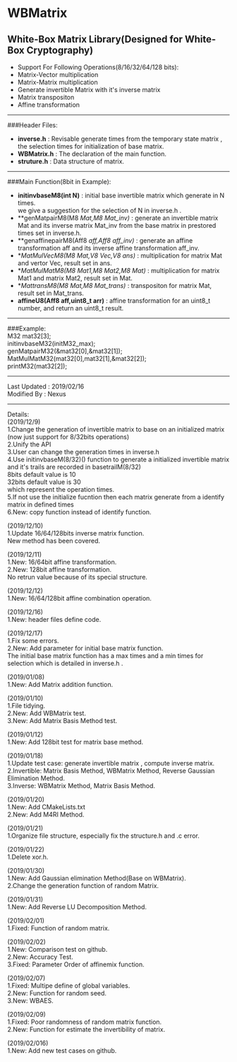 WBMatrix
====

White-Box Matrix Library(Designed for White-Box Cryptography)
----

* Support For Following Operations(8/16/32/64/128 bits):<br>
* Matrix-Vector multiplication<br>
* Matrix-Matrix multiplication<br>
* Generate invertible Matrix with it's inverse matrix<br>
* Matrix transpositon<br>
* Affine transformation<br>

---
###Header Files:<br>
* **inverse.h** : Revisable generate times from the temporary state matrix , the selection times for initialization of base matrix.<br>
* **WBMatrix.h** : The declaration of the main function.<br>
* **struture.h** : Data structure of matrix.<br>

---
###Main Function(8bit in Example):<br>
* **initinvbaseM8(int N)** : initial base invertible matrix which generate in N times.<br>
we give a suggestion for the selection of N in inverse.h .<br>
* **genMatpairM8(M8 *Mat,M8 *Mat_inv)** : generate an invertible matrix Mat and its inverse matrix Mat_inv from the base matrix in prestored times set in inverse.h.<br>
* **genaffinepairM8(Aff8 *aff,Aff8 *aff_inv)** : generate an affine transformation aff and its inverse affine transformation aff_inv.<br>
* **MatMulVecM8(M8 Mat,V8 Vec,V8 *ans)** : multiplication for matrix Mat and vertor Vec, result set in ans.<br>
* **MatMulMatM8(M8 Mat1,M8 Mat2,M8 *Mat)** : multiplication for matrix Mat1 and matrix Mat2, result set in Mat.<br>
* **MattransM8(M8 Mat,M8 *Mat_trans)** : transpositon for matrix Mat, result set in Mat_trans.<br>
* **affineU8(Aff8 aff,uint8_t arr)** : affine transformation for an uint8_t number, and return an uint8_t result.

---
###Example:<br>
M32 mat32[3];<br>
initinvbaseM32(initM32_max);<br>
genMatpairM32(&mat32[0],&mat32[1]);<br>
MatMulMatM32(mat32[0],mat32[1],&mat32[2]);<br>
printM32(mat32[2]);<br>

---
Last Updated : 2019/02/16<br>
Modified By : Nexus

---
Details:<br>
(2019/12/9)<br>
1.Change the generation of invertible matrix to base on an initialized matrix
(now just support for 8/32bits operations)<br>
2.Unify the API<br>
3.User can change the generation times in inverse.h <br>
4.Use initinvbaseM(8/32)() function to generate a initialized invertible matrix and it's trails are recorded in basetrailM(8/32)<br>
8bits default value is 10<br>
32bits default value is 30<br>
which represent the operation times.<br>
5.If not use the initialize fucntion then each matrix generate from a identify matrix in defined times<br>
6.New: copy function instead of identify function.<br>

(2019/12/10)<br>
1.Update 16/64/128bits inverse matrix function.<br>
New method has been covered.<br>

(2019/12/11)<br>
1.New: 16/64bit affine transformation.<br>
2.New: 128bit affine transformation.<br>
No retrun value because of its special structure.

(2019/12/12)<br>
1.New: 16/64/128bit affine combination operation.<br>

(2019/12/16)<br>
1.New: header files define code.<br>

(2019/12/17)<br>
1.Fix some errors.<br>
2.New: Add parameter for initial base matrix function. <br>
The initial base matrix function has a max times and a min times for selection which is detailed in inverse.h .<br> 

(2019/01/08)<br>
1.New: Add Matrix addition function.<br>

(2019/01/10)<br>
1.File tidying.<br>
2.New: Add WBMatrix test.<br>
3.New: Add Matrix Basis Method test.<br>

(2019/01/12)<br>
1.New: Add 128bit test for matrix base method.<br>

(2019/01/18)<br>
1.Update test case: generate invertible matrix , compute inverse matrix.<br>
2.Invertible: Matrix Basis Method, WBMatrix Method, Reverse Gaussian Elimination Method.<br>
3.Inverse: WBMatrix Method, Matrix Basis Method.<br>

(2019/01/20)<br>
1.New: Add CMakeLists.txt<br>
2.New: Add M4RI Method.<br>

(2019/01/21)<br>
1.Organize file structure, especially fix the structure.h and .c error.<br>

(2019/01/22)<br>
1.Delete xor.h.<br>

(2019/01/30)<br>
1.New: Add Gaussian elimination Method(Base on WBMatrix).<br>
2.Change the generation function of random Matrix.<br>

(2019/01/31)<br>
1.New: Add Reverse LU Decomposition Method.<br>

(2019/02/01)<br>
1.Fixed: Function of random matrix.<br>

(2019/02/02)<br>
1.New: Comparison test on github.<br>
2.New: Accuracy Test.<br>
3.Fixed: Parameter Order of affinemix function.<br>

(2019/02/07)<br>
1.Fixed: Multipe define of global variables.<br>
2.New: Function for random seed.<br>
3.New: WBAES.<br>

(2019/02/09)<br>
1.Fixed: Poor randomness of random matrix function.<br>
2.New: Function for estimate the invertibility of matrix.<br>

(2019/02/016)<br>
1.New: Add new test cases on github.<br>